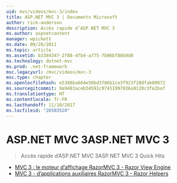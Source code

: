 ```yaml
---
uid: mvc/videos/mvc-3/index
title: ASP.NET MVC 3 | Documents Microsoft
author: rick-anderson
description: Accès rapide d’ASP.NET MVC 3
ms.author: aspnetcontent
manager: wpickett
ms.date: 09/28/2011
ms.topic: article
ms.assetid: b3384347-2f88-4fb4-a775-7b96bf88b9d8
ms.technology: dotnet-mvc
ms.prod: .net-framework
msc.legacyurl: /mvc/videos/mvc-3
msc.type: chapter
ms.openlocfilehash: e5388ba664e50bd3786b1ce3f923f20dfab80972
ms.sourcegitcommit: 9a9483aceb34591c97451997036a9120c3fe2baf
ms.translationtype: HT
ms.contentlocale: fr-FR
ms.lasthandoff: 11/10/2017
ms.locfileid: "26503528"
---
```

<a name="aspnet-mvc-3"></a><span data-ttu-id="6a372-103">ASP.NET MVC 3</span><span class="sxs-lookup"><span data-stu-id="6a372-103">ASP.NET MVC 3</span></span>
====================
> <span data-ttu-id="6a372-104">Accès rapide d’ASP.NET MVC 3</span><span class="sxs-lookup"><span data-stu-id="6a372-104">ASP.NET MVC 3 Quick Hits</span></span>


- [<span data-ttu-id="6a372-105">MVC 3 : le moteur d’affichage Razor</span><span class="sxs-lookup"><span data-stu-id="6a372-105">MVC 3 - Razor View Engine</span></span>](mvc-3-razor-view-engine.md)
- [<span data-ttu-id="6a372-106">MVC 3 - d’applications auxiliaires Razor</span><span class="sxs-lookup"><span data-stu-id="6a372-106">MVC 3 - Razor Helpers</span></span>](mvc-3-razor-helpers.md)

